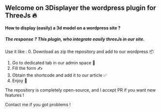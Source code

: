 ## Welcome on 3Displayer the wordpress plugin for ThreeJs 🔥

#### How to display (easily) a 3d model on a wordpress site ?

##### The response ? This plugin, who integrate easily threeJs in our site.

Use it like : 
0. Download as zip the repository and add to our wordpress 📦
1. Go to dedicated tab in our admin space 📁
2. Fill the form ✍️
3. Obtain the shortcode and add it to our article ✅
4. Enjoy 🚀

The repository is completely open-source, and I accept PR if you want new features !

Contact me if you got problems !
